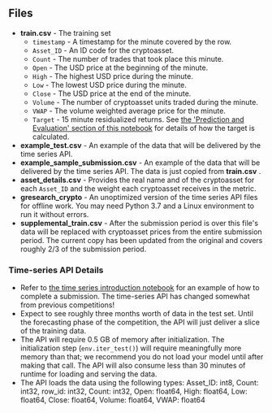 ## Files

* **train.csv** - The training set
  * `timestamp` - A timestamp for the minute covered by the row.
  * `Asset_ID` - An ID code for the cryptoasset.
  * `Count` - The number of trades that took place this minute.
  * `Open` - The USD price at the beginning of the minute.
  * `High` - The highest USD price during the minute.
  * `Low` - The lowest USD price during the minute.
  * `Close` - The USD price at the end of the minute.
  * `Volume` - The number of cryptoasset units traded during the minute.
  * `VWAP` - The volume weighted average price for the minute.
  * `Target` - 15 minute residualized returns. See [the &#39;Prediction and Evaluation&#39; section of this notebook](https://www.kaggle.com/cstein06/tutorial-to-the-g-research-crypto-competition) for details of how the target is calculated.
* **example_test.csv** - An example of the data that will be delivered by the time series API.
* **example_sample_submission.csv** - An example of the data that will be delivered by the time series API. The data is just copied from  **train.csv** .
* **asset_details.csv** - Provides the real name and of the cryptoasset for each `Asset_ID` and the weight each cryptoasset receives in the metric.
* **gresearch_crypto** - An unoptimized version of the time series API files for offline work. You may need Python 3.7 and a Linux environment to run it without errors.
* **supplemental_train.csv** - After the submission period is over this file's data will be replaced with cryptoasset prices from the entire submission period. The current copy has been updated from the original and covers roughly 2/3 of the submission period.

### Time-series API Details

* Refer to [the time series introduction notebook](https://www.kaggle.com/sohier/detailed-api-introduction) for an example of how to complete a submission. The time-series API has changed somewhat from previous competitions!
* Expect to see roughly three months worth of data in the test set. Until the forecasting phase of the competition, the API will just deliver a slice of the training data.
* The API will require 0.5 GB of memory after initialization. The initialization step (`env.iter_test()`) will require meaningfully more memory than that; we recommend you do not load your model until after making that call. The API will also consume less than 30 minutes of runtime for loading and serving the data.
* The API loads the data using the following types:
  Asset_ID: int8, Count: int32, row_id: int32, Count: int32, Open: float64, High: float64, Low: float64, Close: float64, Volume: float64, VWAP: float64
